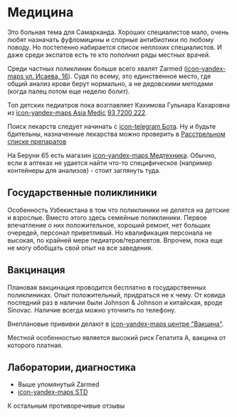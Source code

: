 # Медицина

Это больная тема для Самарканда. Хороших специалистов мало, очень любят
назначать фуфломицины и спорные антибиотики по любому поводу. Но постепенно
набирается список неплохих специалистов. И даже среди экспатов есть те кто
пополнил ряды местных врачей.

Среди частных поликлиник больше всего хвалят Zarmed
([icon-yandex-maps ул. Исаева, 16](https://yandex.uz/maps/org/13540443235)).
Судя по всему, это единственное место, где общий анализ крови берут нормально, а
не дедовскими методами (когда палец потом еще неделю болит).

Топ детских педиатров пока возглавляет Кахимова Гульнара Кахаровна из
[icon-yandex-maps Asia Medic](https://yandex.uz/maps/org/azia_medik/173357161088/)
[93 7200 222](tel:+998937200222).

Поиск лекарств следует начинать с
[icon-telegram Бота](https://t.me/arzonaptekabot). Ну и будьте бдительны,
назначенные лекарства можно проверить в
[Расстрельном списке препаратов](https://encyclopatia.ru/wiki/%D0%A0%D0%B0%D1%81%D1%81%D1%82%D1%80%D0%B5%D0%BB%D1%8C%D0%BD%D1%8B%D0%B9_%D1%81%D0%BF%D0%B8%D1%81%D0%BE%D0%BA_%D0%BF%D1%80%D0%B5%D0%BF%D0%B0%D1%80%D0%B0%D1%82%D0%BE%D0%B2)

На Беруни 65 есть магазин
[icon-yandex-maps Медтехника](https://yandex.uz/maps/org/151980877451/). Обычно,
если в аптеках не удается найти что-то специфическое (например контейнеры для
анализов) - стоит заглянуть туда.

## Государственные поликлиники

Особенность Узбекистана в том что поликлиники не делятся на детские и взрослые.
Вместо этого здесь семейные поликлиники. Первое впечатление о них положительное,
хороший ремонт, нет больших очередей, персонал приветливый. Но квалификация
персонала не высокая, по крайней мере педиатров/терапевтов. Впрочем, пока еще не
могу обобщать свой опыт на все заведения.

## Вакцинация

Плановая вакцинация проводится бесплатно в государственных поликлиниках. Опыт
положительный, придраться не к чему. От ковида последний раз в наличии были
Johnson & Johnson и китайская, вроде Sinovac. Наличие всегда можно уточнить по
телефону.

Внеплановые прививки делают в
[icon-yandex-maps центре "Вакцина"](https://yandex.uz/navi/org/147440342790).

Местной особенностью является высокий риск Гепатита А, вакцина от которого
платная.

## Лаборатории, диагностика

- Выше упомянутый Zarmed
- [icon-yandex-maps STD](https://yandex.uz/maps/org/100548269624)

К остальным противоречивые отзывы
